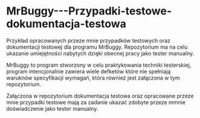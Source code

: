 # MrBuggy---Przypadki-testowe-dokumentacja-testowa
Przykład opracowanych przeze mnie przypadków testowych oraz dokumentacji testowej dla programu MrBuggy. Repozytorium ma na celu ukazanie umiejętności nabytych dzięki obecnej pracy jako tester manualny. 

MrBuggy to program stworzony w celu praktykowania techniki testerskiej, program intencjonalnie zawiera wiele defketów które nie spełniają waruknów specyfikacji wymagań, która również jest załączona w tym repozytorium.

Załączona w repozytorium dokumentacja testowa oraz opracowane przeze mnie przypadki testowe mają za zadanie ukazać zdobyte przeze mmnie doświadczenie jako tester manualny. 
